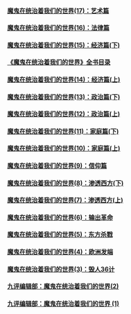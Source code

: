 #### [魔鬼在统治着我们的世界(17)：艺术篇](../pages/nsc422/n10499093.md?t=03290607)
#### [魔鬼在统治着我们的世界(16)：法律篇](../pages/nsc422/n10485969.md?t=03290607)
#### [魔鬼在统治着我们的世界(15)：经济篇(下)](../pages/nsc422/n10469975.md?t=03290607)
#### [《魔鬼在统治着我们的世界》全书目录](../pages/nsc422/n10464261.md?t=03290607)
#### [魔鬼在统治着我们的世界(14)：经济篇(上)](../pages/nsc422/n10457370.md?t=03290607)
#### [魔鬼在统治着我们的世界(13)：政治篇(下)](../pages/nsc422/n10448270.md?t=03290607)
#### [魔鬼在统治着我们的世界(12)：政治篇(上)](../pages/nsc422/n10444576.md?t=03290607)
#### [魔鬼在统治着我们的世界(11)：家庭篇(下)](../pages/nsc422/n10440961.md?t=03290607)
#### [魔鬼在统治着我们的世界(10)：家庭篇(上)](../pages/nsc422/n10435448.md?t=03290607)
#### [魔鬼在统治着我们的世界(9)：信仰篇](../pages/nsc422/n10432159.md?t=03290607)
#### [魔鬼在统治着我们的世界(8)：渗透西方(下)](../pages/nsc422/n10429603.md?t=03290607)
#### [魔鬼在统治着我们的世界(7)：渗透西方(上)](../pages/nsc422/n10426013.md?t=03290607)
#### [魔鬼在统治着我们的世界(6)：输出革命](../pages/nsc422/n10421536.md?t=03290607)
#### [魔鬼在统治着我们的世界(5)：东方杀戮](../pages/nsc422/n10417707.md?t=03290607)
#### [魔鬼在统治着我们的世界(4)：欧洲发端](../pages/nsc422/n10414890.md?t=03290607)
#### [魔鬼在统治着我们的世界(3)：毁人36计](../pages/nsc422/n10411583.md?t=03290607)
#### [九评编辑部：魔鬼在统治着我们的世界(2)](../pages/nsc422/n10410036.md?t=03290607)
#### [九评编辑部：魔鬼在统治着我们的世界 (1)](../pages/nsc422/n10406825.md?t=03290607)

